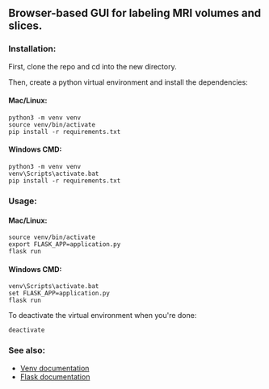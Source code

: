 ## Browser-based GUI for labeling MRI volumes and slices.
### Installation:
First, clone the repo and cd into the new directory.

Then, create a python virtual environment and install the dependencies:
#### Mac/Linux:
```shell script
python3 -m venv venv
source venv/bin/activate
pip install -r requirements.txt
```

#### Windows CMD:
```
python3 -m venv venv
venv\Scripts\activate.bat
pip install -r requirements.txt
```

### Usage:
#### Mac/Linux:
```shell script
source venv/bin/activate
export FLASK_APP=application.py
flask run
```
#### Windows CMD:
```
venv\Scripts\activate.bat
set FLASK_APP=application.py
flask run
```

To deactivate the virtual environment when you're done:
```shell script
deactivate
```

### See also:
- [Venv documentation](https://docs.python.org/3/library/venv.html)
- [Flask documentation](https://flask.palletsprojects.com/en/1.1.x/quickstart/)
